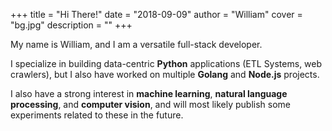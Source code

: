 +++
title = "Hi There!"
date = "2018-09-09"
author = "William"
cover = "bg.jpg"
description = ""
+++

My name is William, and I am a versatile full-stack developer.

I specialize in building data-centric **Python** applications (ETL Systems, web crawlers), but I also have worked on multiple **Golang** and **Node.js** projects.

I also have a strong interest in **machine learning**, **natural language processing**, and **computer vision**, and will most likely publish some experiments related to these in the future.